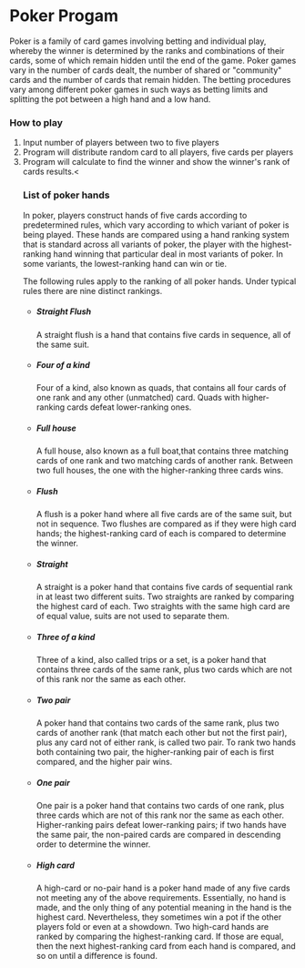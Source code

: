 <h1>Poker Progam</h1>
<h8><p>
	Poker is a family of card games involving betting and individual play, 
	whereby the winner is determined by the ranks and combinations of their cards, 
	some of which remain hidden until the end of the game.
	Poker games vary in the number of cards dealt,
	the number of shared or "community" cards and the number of cards that remain hidden.
	The betting procedures vary among different poker games in such ways as betting
	limits and splitting the pot between a high hand and a low hand.</p></h8>
<h3>How to play</h3><p>
<ol>
<li>Input number of players between two to five players</li>
<li>Program will distribute random card to all players, five cards per players</li>
<li>Program will calculate to find the winner and show the winner's rank of cards results.<

<h3>List of poker hands</h3><p>
	In poker, players construct hands of five cards according to predetermined rules,
	which vary according to which variant of poker is being played.
	These hands are compared using a hand ranking system that is standard across all variants of poker,
	the player with the highest-ranking hand winning that particular deal in most variants of poker.
	In some variants, the lowest-ranking hand can win or tie.</p>
<p>
	The following rules apply to the ranking of all poker hands. Under typical rules there are nine distinct rankings.</p>
<ul>
<li><h5>Straight Flush</h5></li><p>
	A straight flush is a hand that contains five cards in sequence, all of the same suit.</p>
<li><h5>Four of a kind</h5></li><p>
	Four of a kind, also known as quads, that contains all four cards of one rank and any other (unmatched) card.
	Quads with higher-ranking cards defeat lower-ranking ones.</p>
<li><h5>Full house</h5></li><p>
	A full house, also known as a full boat,that contains three matching cards of one rank and two matching cards of another rank.
	 Between two full houses, the one with the higher-ranking three cards wins.</p>
<li><h5>Flush</h5></li><p>	
	A flush is a poker hand where all five cards are of the same suit, but not in sequence.
	Two flushes are compared as if they were high card hands;
	the highest-ranking card of each is compared to determine the winner.</p>
<li><h5>Straight</h5></li><p>
	A straight is a poker hand that contains five cards of sequential rank in at least two different suits.
	Two straights are ranked by comparing the highest card of each.
	Two straights with the same high card are of equal value, suits are not used to separate them.</p>
<li><h5>Three of a kind</h5></li><p>
	Three of a kind, also called trips or a set, is a poker hand that contains three cards of the same rank,
	plus two cards which are not of this rank nor the same as each other.</p>
<li><h5>Two pair</h5></li><p>
	A poker hand that contains two cards of the same rank, plus two cards of another rank (that match each other but not the first pair),
	plus any card not of either rank, is called two pair. To rank two hands both containing two pair,
	the higher-ranking pair of each is first compared, and the higher pair wins.</p>
<li><h5>One pair</h5></li><p>
	One pair is a poker hand that contains two cards of one rank, plus three cards which are not of this rank nor the same as each other.
	Higher-ranking pairs defeat lower-ranking pairs; if two hands have the same pair,
	the non-paired cards are compared in descending order to determine the winner.</p>
<li><h5>High card</h5></li><p>
	A high-card or no-pair hand is a poker hand made of any five cards not meeting any of the above requirements.
	Essentially, no hand is made, and the only thing of any potential meaning in the hand is the highest card.
	Nevertheless, they sometimes win a pot if the other players fold or even at a showdown.
	Two high-card hands are ranked by comparing the highest-ranking card. If those are equal,
	then the next highest-ranking card from each hand is compared, and so on until a difference is found.</p>

</ul>

